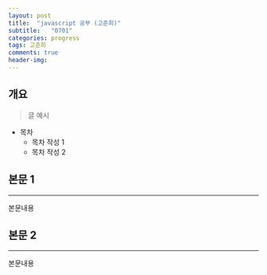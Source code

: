 ```yaml
---
layout: post
title:  "javascript 공부 (고준희)"
subtitle:   "0701"
categories: progress
tags: 고준희
comments: true
header-img: 
---
```


## 개요
> 글 예시

- 목차
	- 목차 작성 1
	- 목차 작성 2 
  

## 본문 1
---
본문내용



## 본문 2
---
본문내용
